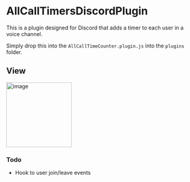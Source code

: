 # AllCallTimersDiscordPlugin
This is a plugin designed for Discord that adds a timer to each user in a voice channel.

Simply drop this into the `AllCallTimeCounter.plugin.js` into the `plugins` folder.

## View
<img width="173" alt="image" src="https://github.com/Max-Herbold/AllCallTimersDiscordPlugin/assets/49804267/d7ddf662-8d03-450d-b2d3-9e6cf26b9b9c">

### Todo
- Hook to user join/leave events
